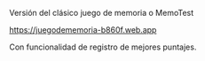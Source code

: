 Versión del clásico juego de memoria o MemoTest

https://juegodememoria-b860f.web.app

Con funcionalidad de registro de mejores puntajes.
